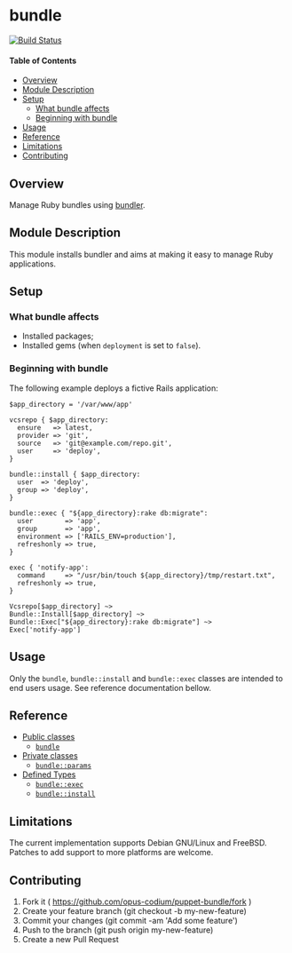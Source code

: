 # bundle

[![Build Status](https://travis-ci.com/opus-codium/puppet-bundle.svg?branch=master)](https://travis-ci.com/opus-codium/puppet-bundle)

#### Table of Contents

<!-- vim-markdown-toc GFM -->

* [Overview](#overview)
* [Module Description](#module-description)
* [Setup](#setup)
  * [What bundle affects](#what-bundle-affects)
  * [Beginning with bundle](#beginning-with-bundle)
* [Usage](#usage)
* [Reference](#reference)
* [Limitations](#limitations)
* [Contributing](#contributing)

<!-- vim-markdown-toc -->

## Overview

Manage Ruby bundles using [bundler](http://bundler.io/).

## Module Description

This module installs bundler and aims at making it easy to manage Ruby
applications.

## Setup

### What bundle affects

* Installed packages;
* Installed gems (when `deployment` is set to `false`).

### Beginning with bundle

The following example deploys a fictive Rails application:

```puppet
$app_directory = '/var/www/app'

vcsrepo { $app_directory:
  ensure   => latest,
  provider => 'git',
  source   => 'git@example.com/repo.git',
  user     => 'deploy',
}

bundle::install { $app_directory:
  user  => 'deploy',
  group => 'deploy',
}

bundle::exec { "${app_directory}:rake db:migrate":
  user        => 'app',
  group       => 'app',
  environment => ['RAILS_ENV=production'],
  refreshonly => true,
}

exec { 'notify-app':
  command     => "/usr/bin/touch ${app_directory}/tmp/restart.txt",
  refreshonly => true,
}

Vcsrepo[$app_directory] ~>
Bundle::Install[$app_directory] ~>
Bundle::Exec["${app_directory}:rake db:migrate"] ~>
Exec['notify-app']
```

## Usage

Only the `bundle`, `bundle::install` and `bundle::exec` classes are intended to end users
usage. See reference documentation bellow.

## Reference

* [Public classes](#private-classes)
    * [`bundle`](#class-bundle)
* [Private classes](#private-classes)
    * [`bundle::params`](#class-bundleparams)
* [Defined Types](#defined-types)
    * [`bundle::exec`](#defined-type-bundleexec)
    * [`bundle::install`](#defined-type-bundleinstall)

## Limitations

The current implementation supports Debian GNU/Linux and FreeBSD.  Patches to
add support to more platforms are welcome.

## Contributing

1. Fork it ( https://github.com/opus-codium/puppet-bundle/fork )
2. Create your feature branch (git checkout -b my-new-feature)
3. Commit your changes (git commit -am 'Add some feature')
4. Push to the branch (git push origin my-new-feature)
5. Create a new Pull Request
